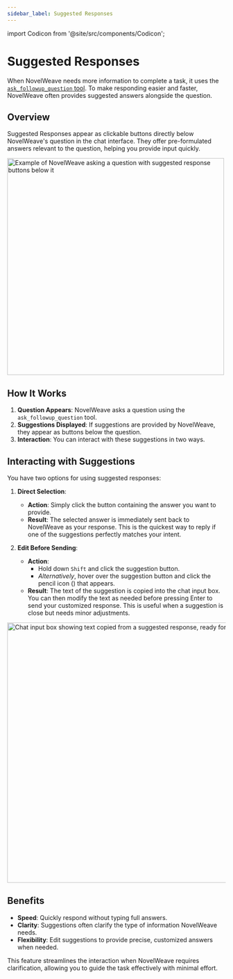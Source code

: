 ```yaml
---
sidebar_label: Suggested Responses
---
```


import Codicon from '@site/src/components/Codicon';

# Suggested Responses

When NovelWeave needs more information to complete a task, it uses the [`ask_followup_question` tool](/features/tools/ask-followup-question). To make responding easier and faster, NovelWeave often provides suggested answers alongside the question.

## Overview

Suggested Responses appear as clickable buttons directly below NovelWeave's question in the chat interface. They offer pre-formulated answers relevant to the question, helping you provide input quickly.

<img src="/docs/img/suggested-responses/suggested-responses.png" alt="Example of NovelWeave asking a question with suggested response buttons below it" width="500" />

## How It Works

1.  **Question Appears**: NovelWeave asks a question using the `ask_followup_question` tool.
2.  **Suggestions Displayed**: If suggestions are provided by NovelWeave, they appear as buttons below the question.
3.  **Interaction**: You can interact with these suggestions in two ways.

## Interacting with Suggestions

You have two options for using suggested responses:

1.  **Direct Selection**:

    - **Action**: Simply click the button containing the answer you want to provide.
    - **Result**: The selected answer is immediately sent back to NovelWeave as your response. This is the quickest way to reply if one of the suggestions perfectly matches your intent.

2.  **Edit Before Sending**:
    - **Action**:
        - Hold down `Shift` and click the suggestion button.
        - _Alternatively_, hover over the suggestion button and click the pencil icon (<Codicon name="edit" />) that appears.
    - **Result**: The text of the suggestion is copied into the chat input box. You can then modify the text as needed before pressing Enter to send your customized response. This is useful when a suggestion is close but needs minor adjustments.

<img src="/docs/img/suggested-responses/suggested-responses-1.png" alt="Chat input box showing text copied from a suggested response, ready for editing" width="600" />

## Benefits

- **Speed**: Quickly respond without typing full answers.
- **Clarity**: Suggestions often clarify the type of information NovelWeave needs.
- **Flexibility**: Edit suggestions to provide precise, customized answers when needed.

This feature streamlines the interaction when NovelWeave requires clarification, allowing you to guide the task effectively with minimal effort.
